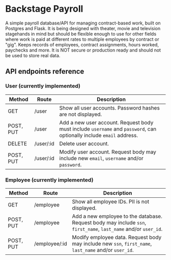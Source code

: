 # Backstage Payroll

A simple payroll database/API for managing contract-based work, built on Postgres and Flask. It is being designed with theater, movie and television stagehands in mind but should be flexible enough to use for other fields where work is paid at different rates to multiple employees by contract or "gig". Keeps records of employees, contract assignments, hours worked, paychecks and more. It is NOT secure or production ready and should not be used to store real data.

## API endpoints reference
### **User** (currently implemented)

|Method|Route|Description|
|------|-----|-----------|
|GET|/user|Show all user accounts. Password hashes are not displayed.|
|POST, PUT|/user|Add a new user account. Request body must include `username` and `password`, can optionally include `email` address.|
|DELETE|/user/:id|Delete user account.|
|POST, PUT|/user/:id|Modify user account. Request body may include new `email`, `username` and/or `password`.| 

### **Employee** (currently implemented)

|Method|Route|Description|
|------|-----|-----------|
|GET|/employee|Show all employee IDs. PII is not displayed.|
|POST, PUT|/employee|Add a new employee to the database. Request body may include `ssn`, `first_name`, `last_name` and/or `user_id`.|
|POST, PUT|/employee/:id|Modify employee data. Request body may include new `ssn`, `first_name`, `last_name` and/or `user_id`. 

